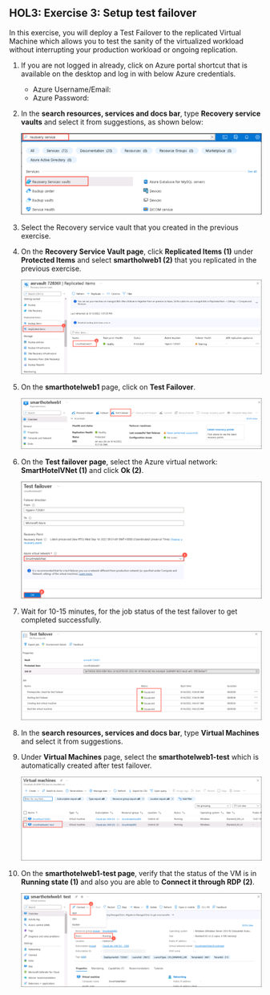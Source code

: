 ## HOL3: Exercise 3: Setup test failover

In this exercise, you will deploy a Test Failover to the replicated Virtual Machine which allows you to test the sanity of the virtualized workload without interrupting your production workload or ongoing replication.


1. If you are not logged in already, click on Azure portal shortcut that is available on the desktop and log in with below Azure credentials.
    * Azure Username/Email: <inject key="AzureAdUserEmail"></inject> 
    * Azure Password: <inject key="AzureAdUserPassword"></inject>

1. In the **search resources, services and docs bar**, type **Recovery service vaults** and select it from suggestions, as shown below:
   
    ![Screenshot of the search Recovery service vaults.](Images/upd-search-asr.png "Recovery service vaults")
    
1. Select the Recovery service vault that you created in the previous exercise.    
    
1. On the **Recovery Service Vault page**, click **Replicated Items (1)** under **Protected Items** and select **smartholweb1 (2)** that you replicated in the previous exercise.     

    ![Screenshot of the replicate items.](Images/failover-1.png "replicate items") 
   
1. On the **smarthotelweb1** page, click on **Test Failover**.  

    ![Screenshot of the Test Failover.](Images/failover-2.png "Test Failover") 
   
1. On the **Test failover page**, select the Azure virtual network: **SmartHotelVNet (1)** and click **Ok (2)**.

    ![Screenshot of the Test Failover page.](Images/failover-3.png "Test Failover page") 

1. Wait for 10-15 minutes, for the job status of the test failover to get completed successfully.

    ![Screenshot of the Test Failover status.](Images/failover-4.png "Test Failover status") 
  
1. In the **search resources, services and docs bar**, type **Virtual Machines** and select it from suggestions.

1. Under **Virtual Machines** page, select the **smarthotelweb1-test** which is automatically created after test failover.

    ![Screenshot of the Test vm.](Images/test-vm.png "Test vm") 
  
1. On the **smarthotelweb1-test page**, verify that the status of the VM is in **Running state (1)** and also you are able to **Connect it through RDP (2)**.  

    ![Screenshot of the Test vm status.](Images/test-vm-status.png "Test vm status") 
